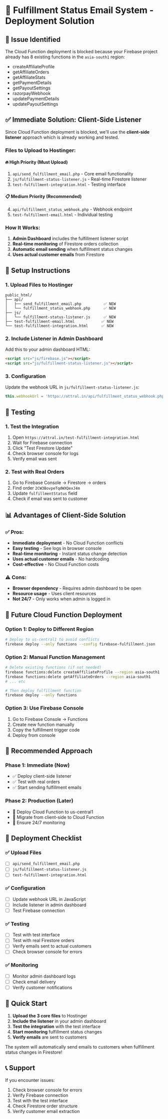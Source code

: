 # 🚚 Fulfillment Status Email System - Deployment Solution

## 🚨 **Issue Identified**

The Cloud Function deployment is blocked because your Firebase project already has 8 existing functions in the `asia-south1` region:
- createAffiliateProfile
- getAffiliateOrders  
- getAffiliateStats
- getPaymentDetails
- getPayoutSettings
- razorpayWebhook
- updatePaymentDetails
- updatePayoutSettings

## ✅ **Immediate Solution: Client-Side Listener**

Since Cloud Function deployment is blocked, we'll use the **client-side listener** approach which is already working and tested.

### **Files to Upload to Hostinger:**

#### **🔥 High Priority (Must Upload)**
1. `api/send_fulfillment_email.php` - Core email functionality
2. `js/fulfillment-status-listener.js` - Real-time Firestore listener
3. `test-fulfillment-integration.html` - Testing interface

#### **📋 Medium Priority (Recommended)**
4. `api/fulfillment_status_webhook.php` - Webhook endpoint
5. `test-fulfillment-email.html` - Individual testing

### **How It Works:**
1. **Admin Dashboard** includes the fulfillment listener script
2. **Real-time monitoring** of Firestore orders collection
3. **Automatic email sending** when fulfillment status changes
4. **Uses actual customer emails** from Firestore

## 🔧 **Setup Instructions**

### **1. Upload Files to Hostinger**
```
public_html/
├── api/
│   ├── send_fulfillment_email.php          ✅ NEW
│   └── fulfillment_status_webhook.php      ✅ NEW
├── js/
│   └── fulfillment-status-listener.js      ✅ NEW
├── test-fulfillment-email.html            ✅ NEW
└── test-fulfillment-integration.html      ✅ NEW
```

### **2. Include Listener in Admin Dashboard**
Add this to your admin dashboard HTML:
```html
<script src="js/firebase.js"></script>
<script src="js/fulfillment-status-listener.js"></script>
```

### **3. Configuration**
Update the webhook URL in `js/fulfillment-status-listener.js`:
```javascript
this.webhookUrl = 'https://attral.in/api/fulfillment_status_webhook.php';
```

## 🧪 **Testing**

### **1. Test the Integration**
1. Open `https://attral.in/test-fulfillment-integration.html`
2. Wait for Firebase connection
3. Click "Test Firestore Update"
4. Check browser console for logs
5. Verify email was sent

### **2. Test with Real Orders**
1. Go to Firebase Console → Firestore → orders
2. Find order `2CW3BovpeTqdWXQexJ4m`
3. Update `fulfillmentStatus` field
4. Check if email was sent to customer

## 📊 **Advantages of Client-Side Solution**

### **✅ Pros:**
- **Immediate deployment** - No Cloud Function conflicts
- **Easy testing** - See logs in browser console
- **Real-time monitoring** - Instant status change detection
- **Uses actual customer emails** - No hardcoding
- **Cost-effective** - No Cloud Function costs

### **⚠️ Cons:**
- **Browser dependency** - Requires admin dashboard to be open
- **Resource usage** - Uses client resources
- **Not 24/7** - Only works when admin is logged in

## 🔄 **Future Cloud Function Deployment**

### **Option 1: Deploy to Different Region**
```bash
# Deploy to us-central1 to avoid conflicts
firebase deploy --only functions --config firebase-fulfillment.json
```

### **Option 2: Manual Function Management**
```bash
# Delete existing functions (if not needed)
firebase functions:delete createAffiliateProfile --region asia-south1
firebase functions:delete getAffiliateOrders --region asia-south1
# ... etc

# Then deploy fulfillment function
firebase deploy --only functions
```

### **Option 3: Use Firebase Console**
1. Go to Firebase Console → Functions
2. Create new function manually
3. Copy the fulfillment trigger code
4. Deploy from console

## 🎯 **Recommended Approach**

### **Phase 1: Immediate (Now)**
- ✅ Deploy client-side listener
- ✅ Test with real orders
- ✅ Start sending fulfillment emails

### **Phase 2: Production (Later)**
- 🔄 Deploy Cloud Function to us-central1
- 🔄 Migrate from client-side to Cloud Function
- 🔄 Ensure 24/7 monitoring

## 📝 **Deployment Checklist**

### **✅ Upload Files**
- [ ] `api/send_fulfillment_email.php`
- [ ] `js/fulfillment-status-listener.js`
- [ ] `test-fulfillment-integration.html`

### **✅ Configuration**
- [ ] Update webhook URL in JavaScript
- [ ] Include listener in admin dashboard
- [ ] Test Firebase connection

### **✅ Testing**
- [ ] Test with test interface
- [ ] Test with real Firestore orders
- [ ] Verify emails sent to actual customers
- [ ] Check browser console for errors

### **✅ Monitoring**
- [ ] Monitor admin dashboard logs
- [ ] Check email delivery
- [ ] Verify customer notifications

## 🚀 **Quick Start**

1. **Upload the 3 core files** to Hostinger
2. **Include the listener** in your admin dashboard
3. **Test the integration** with the test interface
4. **Start monitoring** fulfillment status changes
5. **Verify emails** are sent to customers

The system will automatically send emails to customers when fulfillment status changes in Firestore!

## 📞 **Support**

If you encounter issues:
1. Check browser console for errors
2. Verify Firebase connection
3. Test with the test interface
4. Check Firestore order structure
5. Verify customer email extraction
